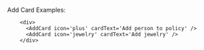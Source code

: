 Add Card Examples:

```example
    <div>
      <AddCard icon='plus' cardText='Add person to policy' />
      <AddCard icon='jewelry' cardText='Add jewelry' />
    </div>
```
